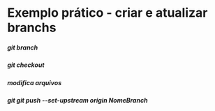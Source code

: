 # Exemplo prático - criar e atualizar branchs 
##### git branch 
##### git checkout
##### modifica arquivos
##### git git push --set-upstream origin NomeBranch
